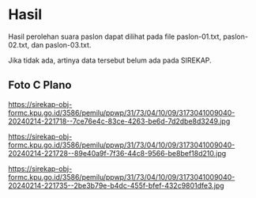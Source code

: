 # Hasil

Hasil perolehan suara paslon dapat dilihat pada file paslon-01.txt, paslon-02.txt, dan paslon-03.txt.

Jika tidak ada, artinya data tersebut belum ada pada SIREKAP.

## Foto C Plano

https://sirekap-obj-formc.kpu.go.id/3586/pemilu/ppwp/31/73/04/10/09/3173041009040-20240214-221718--7ce76e4c-83ce-4263-be6d-7d2dbe8d3249.jpg

https://sirekap-obj-formc.kpu.go.id/3586/pemilu/ppwp/31/73/04/10/09/3173041009040-20240214-221728--89e40a9f-7f36-44c8-9566-be8bef18d210.jpg

https://sirekap-obj-formc.kpu.go.id/3586/pemilu/ppwp/31/73/04/10/09/3173041009040-20240214-221735--2be3b79e-b4dc-455f-bfef-432c9801dfe3.jpg
